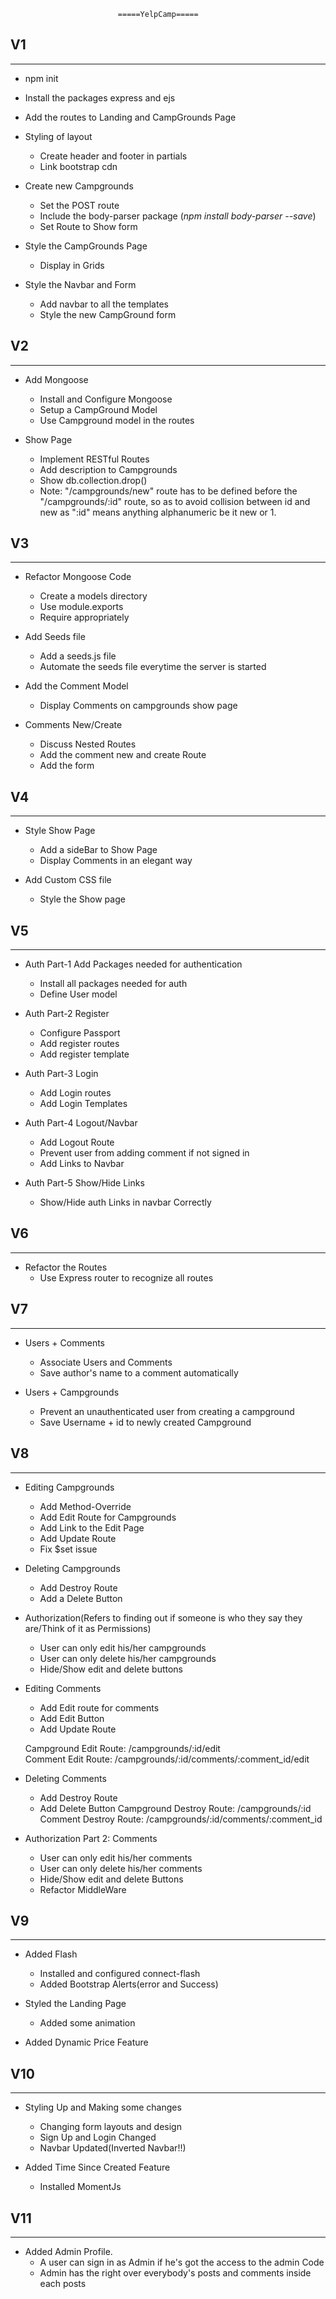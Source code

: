                             =====YelpCamp=====

## V1

<hr>

- npm init
- Install the packages express and ejs
- Add the routes to Landing and CampGrounds Page
- Styling of layout
  - Create header and footer in partials
  - Link bootstrap cdn
- Create new Campgrounds

  - Set the POST route
  - Include the body-parser package (<em>npm install body-parser --save</em>)
  - Set Route to Show form

- Style the CampGrounds Page
  - Display in Grids
- Style the Navbar and Form
  - Add navbar to all the templates
  - Style the new CampGround form

## V2

<hr>

- Add Mongoose

  - Install and Configure Mongoose
  - Setup a CampGround Model
  - Use Campground model in the routes

- Show Page
  - Implement RESTful Routes
  - Add description to Campgrounds
  - Show db.collection.drop()
  - Note: "/campgrounds/new" route has to be defined before the "/campgrounds/:id" route, so as to avoid collision between id and new
    as ":id" means anything alphanumeric be it new or 1.

## V3

<hr>

- Refactor Mongoose Code

  - Create a models directory
  - Use module.exports
  - Require appropriately

- Add Seeds file

  - Add a seeds.js file
  - Automate the seeds file everytime the server is started

- Add the Comment Model

  - Display Comments on campgrounds show page

- Comments New/Create
  - Discuss Nested Routes
  - Add the comment new and create Route
  - Add the form

## V4

<hr>

- Style Show Page

  - Add a sideBar to Show Page
  - Display Comments in an elegant way

- Add Custom CSS file
  - Style the Show page

## V5

<hr>

- Auth Part-1 Add Packages needed for authentication

  - Install all packages needed for auth
  - Define User model

- Auth Part-2 Register

  - Configure Passport
  - Add register routes
  - Add register template

- Auth Part-3 Login

  - Add Login routes
  - Add Login Templates

- Auth Part-4 Logout/Navbar

  - Add Logout Route
  - Prevent user from adding comment if not signed in
  - Add Links to Navbar

- Auth Part-5 Show/Hide Links
  - Show/Hide auth Links in navbar Correctly

## V6

<hr>

- Refactor the Routes
  - Use Express router to recognize all routes

## V7

<hr>

- Users + Comments

  - Associate Users and Comments
  - Save author's name to a comment automatically

- Users + Campgrounds
  - Prevent an unauthenticated user from creating a campground
  - Save Username + id to newly created Campground

## V8

<hr>

- Editing Campgrounds

  - Add Method-Override
  - Add Edit Route for Campgrounds
  - Add Link to the Edit Page
  - Add Update Route
  - Fix \$set issue

- Deleting Campgrounds

  - Add Destroy Route
  - Add a Delete Button

- Authorization(Refers to finding out if someone is who they say they are/Think of it as Permissions)

  - User can only edit his/her campgrounds
  - User can only delete his/her campgrounds
  - Hide/Show edit and delete buttons

- Editing Comments

  - Add Edit route for comments
  - Add Edit Button
  - Add Update Route

  Campground Edit Route: /campgrounds/:id/edit  
   Comment Edit Route: /campgrounds/:id/comments/:comment_id/edit

- Deleting Comments

  - Add Destroy Route
  - Add Delete Button
    Campground Destroy Route: /campgrounds/:id  
    Comment Destroy Route: /campgrounds/:id/comments/:comment_id

- Authorization Part 2: Comments
  - User can only edit his/her comments
  - User can only delete his/her comments
  - Hide/Show edit and delete Buttons
  - Refactor MiddleWare

## V9

<hr>

- Added Flash

  - Installed and configured connect-flash
  - Added Bootstrap Alerts(error and Success)

- Styled the Landing Page

  - Added some animation

- Added Dynamic Price Feature

## V10

<hr>

- Styling Up and Making some changes

  - Changing form layouts and design
  - Sign Up and Login Changed
  - Navbar Updated(Inverted Navbar!!)

- Added Time Since Created Feature
  - Installed MomentJs

## V11

<hr>

- Added Admin Profile.
  - A user can sign in as Admin if he's got the access to the admin Code
  - Admin has the right over everybody's posts and comments inside each posts
